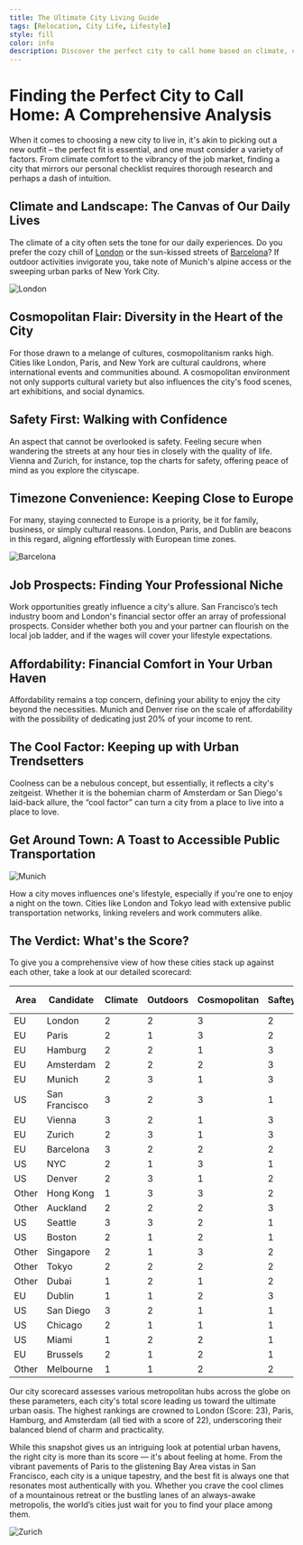 ```yaml
---
title: The Ultimate City Living Guide
tags: [Relocation, City Life, Lifestyle]
style: fill
color: info
description: Discover the perfect city to call home based on climate, culture, safety, and more with our in-depth city living analysis.
---
```


# Finding the Perfect City to Call Home: A Comprehensive Analysis

When it comes to choosing a new city to live in, it's akin to picking out a new outfit – the perfect fit is essential, and one must consider a variety of factors. From climate comfort to the vibrancy of the job market, finding a city that mirrors our personal checklist requires thorough research and perhaps a dash of intuition.

## Climate and Landscape: The Canvas of Our Daily Lives

The climate of a city often sets the tone for our daily experiences. Do you prefer the cozy chill of [London](https://en.wikipedia.org/wiki/London#/media/File:London_Montage_L.jpg) or the sun-kissed streets of [Barcelona](https://en.wikipedia.org/wiki/Barcelona#/media/File:Collage_Barcelona.jpg)? If outdoor activities invigorate you, take note of Munich's alpine access or the sweeping urban parks of New York City.

![London](https://images.unsplash.com/photo-1513635269975-59663e0ac1ad?q=80&w=1740&auto=format&fit=crop&ixlib=rb-4.0.3&ixid=M3wxMjA3fDB8MHxwaG90by1wYWdlfHx8fGVufDB8fHx8fA%3D%3D)

## Cosmopolitan Flair: Diversity in the Heart of the City

For those drawn to a melange of cultures, cosmopolitanism ranks high. Cities like London, Paris, and New York are cultural cauldrons, where international events and communities abound. A cosmopolitan environment not only supports cultural variety but also influences the city's food scenes, art exhibitions, and social dynamics.

## Safety First: Walking with Confidence

An aspect that cannot be overlooked is safety. Feeling secure when wandering the streets at any hour ties in closely with the quality of life. Vienna and Zurich, for instance, top the charts for safety, offering peace of mind as you explore the cityscape.

## Timezone Convenience: Keeping Close to Europe

For many, staying connected to Europe is a priority, be it for family, business, or simply cultural reasons. London, Paris, and Dublin are beacons in this regard, aligning effortlessly with European time zones.

![Barcelona](https://images.unsplash.com/photo-1583422409516-2895a77efded?q=80&w=1740&auto=format&fit=crop&ixlib=rb-4.0.3&ixid=M3wxMjA3fDB8MHxwaG90by1wYWdlfHx8fGVufDB8fHx8fA%3D%3D)

## Job Prospects: Finding Your Professional Niche

Work opportunities greatly influence a city's allure. San Francisco’s tech industry boom and London's financial sector offer an array of professional prospects. Consider whether both you and your partner can flourish on the local job ladder, and if the wages will cover your lifestyle expectations.

## Affordability: Financial Comfort in Your Urban Haven

Affordability remains a top concern, defining your ability to enjoy the city beyond the necessities. Munich and Denver rise on the scale of affordability with the possibility of dedicating just 20% of your income to rent.

## The Cool Factor: Keeping up with Urban Trendsetters

Coolness can be a nebulous concept, but essentially, it reflects a city's zeitgeist. Whether it is the bohemian charm of Amsterdam or San Diego's laid-back allure, the “cool factor” can turn a city from a place to live into a place to love.

## Get Around Town: A Toast to Accessible Public Transportation

![Munich](https://plus.unsplash.com/premium_photo-1661963044865-eedf46a484af?q=80&w=1740&auto=format&fit=crop&ixlib=rb-4.0.3&ixid=M3wxMjA3fDB8MHxwaG90by1wYWdlfHx8fGVufDB8fHx8fA%3D%3D)

How a city moves influences one's lifestyle, especially if you're one to enjoy a night on the town. Cities like London and Tokyo lead with extensive public transportation networks, linking revelers and work commuters alike.

## The Verdict: What's the Score?

To give you a comprehensive view of how these cities stack up against each other, take a look at our detailed scorecard:

| Area  | Candidate     | Climate | Outdoors | Cosmopolitan | Saftey | Timezone | Jobs | Affordability | Coolness | Public Transport | Score |
| ----- | ------------- | ------- | -------- | ------------ | ------ | -------- | ---- | ------------- | -------- | ---------------- | ----- |
| EU    | London        | 2       | 2        | 3            | 2      | 3        | 3    | 2             | 3        | 3                | 23    |
| EU    | Paris         | 2       | 1        | 3            | 2      | 3        | 3    | 2             | 3        | 3                | 22    |
| EU    | Hamburg       | 2       | 2        | 1            | 3      | 3        | 2    | 3             | 3        | 3                | 22    |
| EU    | Amsterdam     | 2       | 2        | 2            | 3      | 3        | 2    | 2             | 3        | 3                | 22    |
| EU    | Munich        | 2       | 3        | 1            | 3      | 3        | 2    | 2             | 2        | 3                | 21    |
| US    | San Francisco | 3       | 2        | 3            | 1      | 1        | 3    | 2             | 3        | 2                | 20    |
| EU    | Vienna        | 3       | 2        | 1            | 3      | 3        | 1    | 2             | 2        | 3                | 20    |
| EU    | Zurich        | 2       | 3        | 1            | 3      | 3        | 3    | 1             | 1        | 3                | 20    |
| EU    | Barcelona     | 3       | 2        | 2            | 2      | 3        | 1    | 1             | 3        | 3                | 20    |
| US    | NYC           | 2       | 1        | 3            | 1      | 2        | 3    | 1             | 3        | 3                | 19    |
| US    | Denver        | 2       | 3        | 1            | 2      | 2        | 2    | 3             | 3        | 1                | 19    |
| Other | Hong Kong     | 1       | 3        | 3            | 2      | 1        | 2    | 2             | 2        | 3                | 19    |
| Other | Auckland      | 2       | 2        | 2            | 3      | 1        | 2    | 2             | 3        | 2                | 19    |
| US    | Seattle       | 3       | 3        | 2            | 1      | 1        | 3    | 2             | 2        | 1                | 18    |
| US    | Boston        | 2       | 1        | 2            | 1      | 2        | 3    | 2             | 2        | 2                | 17    |
| Other | Singapore     | 2       | 1        | 3            | 2      | 1        | 2    | 2             | 2        | 2                | 17    |
| Other | Tokyo         | 2       | 2        | 2            | 2      | 1        | 2    | 1             | 2        | 3                | 17    |
| Other | Dubai         | 1       | 2        | 1            | 2      | 2        | 3    | 3             | 2        | 1                | 17    |
| EU    | Dublin        | 1       | 1        | 2            | 3      | 3        | 3    | 1             | 1        | 1                | 16    |
| US    | San Diego     | 3       | 2        | 1            | 1      | 1        | 2    | 1             | 3        | 1                | 15    |
| US    | Chicago       | 2       | 1        | 1            | 1      | 2        | 2    | 2             | 2        | 2                | 15    |
| US    | Miami         | 1       | 2        | 2            | 1      | 2        | 1    | 2             | 3        | 1                | 15    |
| EU    | Brussels      | 2       | 1        | 2            | 1      | 3        | 1    | 1             | 1        | 3                | 15    |
| Other | Melbourne     | 1       | 1        | 2            | 2      | 1        | 2    | 2             | 2        | 2                | 15    |

Our city scorecard assesses various metropolitan hubs across the globe on these parameters, each city's total score leading us toward the ultimate urban oasis. The highest rankings are crowned to London (Score: 23), Paris, Hamburg, and Amsterdam (all tied with a score of 22), underscoring their balanced blend of charm and practicality.

While this snapshot gives us an intriguing look at potential urban havens, the right city is more than its score — it's about feeling at home. From the vibrant pavements of Paris to the glistening Bay Area vistas in San Francisco, each city is a unique tapestry, and the best fit is always one that resonates most authentically with you. Whether you crave the cool climes of a mountainous retreat or the bustling lanes of an always-awake metropolis, the world’s cities just wait for you to find your place among them.

![Zurich](https://images.unsplash.com/photo-1620562423895-ad4924643d43?q=80&w=1632&auto=format&fit=crop&ixlib=rb-4.0.3&ixid=M3wxMjA3fDB8MHxwaG90by1wYWdlfHx8fGVufDB8fHx8fA%3D%3D)